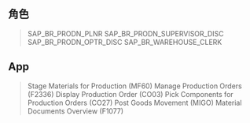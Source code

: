 ## 角色
> SAP_BR_PRODN_PLNR
> SAP_BR_PRODN_SUPERVISOR_DISC
> SAP_BR_PRODN_OPTR_DISC
> SAP_BR_WAREHOUSE_CLERK
## App
> Stage Materials for Production (MF60)
> Manage Production Orders (F2336)
> Display Production Order (CO03)
> Pick Components for Production Orders (CO27)
> Post Goods Movement (MIGO)
> Material Documents Overview (F1077)